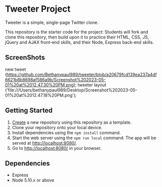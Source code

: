 # Tweeter Project

Tweeter is a simple, single-page Twitter clone.

This repository is the starter code for the project: Students will fork and clone this repository, then build upon it to practice their HTML, CSS, JS, jQuery and AJAX front-end skills, and their Node, Express back-end skills.

## ScreenShots 
 new tweet (https://github.com/Bethanypaul989/tweeter/blob/a20679fcd139ea237a4df6621b8b8698af586a9b/Screenshot%202023-05-01%20at%2012.47.30%20PM.png);
 tweeter layout ('file:///Users/bethanypaul989/Desktop/Screenshot%202023-05-01%20at%2012.47.18%20PM.png');
 
## Getting Started

1. [Create](https://docs.github.com/en/repositories/creating-and-managing-repositories/creating-a-repository-from-a-template) a new repository using this repository as a template.
2. Clone your repository onto your local device.
3. Install dependencies using the `npm install` command.
3. Start the web server using the `npm run local` command. The app will be served at <http://localhost:8080/>.
4. Go to <http://localhost:8080/> in your browser.

## Dependencies

- Express
- Node 5.10.x or above
